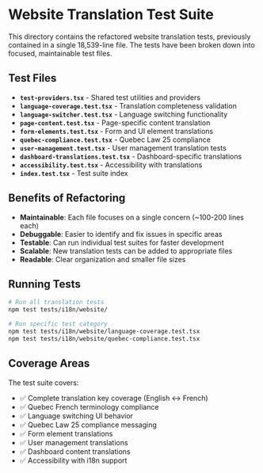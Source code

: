 # Website Translation Test Suite

This directory contains the refactored website translation tests, previously contained in a single 18,539-line file. The tests have been broken down into focused, maintainable test files.

## Test Files

- **`test-providers.tsx`** - Shared test utilities and providers
- **`language-coverage.test.tsx`** - Translation completeness validation
- **`language-switcher.test.tsx`** - Language switching functionality 
- **`page-content.test.tsx`** - Page-specific content translation
- **`form-elements.test.tsx`** - Form and UI element translations
- **`quebec-compliance.test.tsx`** - Quebec Law 25 compliance
- **`user-management.test.tsx`** - User management translation tests
- **`dashboard-translations.test.tsx`** - Dashboard-specific translations
- **`accessibility.test.tsx`** - Accessibility with translations
- **`index.test.tsx`** - Test suite index

## Benefits of Refactoring

- **Maintainable**: Each file focuses on a single concern (~100-200 lines each)
- **Debuggable**: Easier to identify and fix issues in specific areas
- **Testable**: Can run individual test suites for faster development
- **Scalable**: New translation tests can be added to appropriate files
- **Readable**: Clear organization and smaller file sizes

## Running Tests

```bash
# Run all translation tests
npm test tests/i18n/website/

# Run specific test category
npm test tests/i18n/website/language-coverage.test.tsx
npm test tests/i18n/website/quebec-compliance.test.tsx
```

## Coverage Areas

The test suite covers:
- ✅ Complete translation key coverage (English ↔ French)
- ✅ Quebec French terminology compliance
- ✅ Language switching UI behavior
- ✅ Quebec Law 25 compliance messaging
- ✅ Form element translations
- ✅ User management translations
- ✅ Dashboard content translations
- ✅ Accessibility with i18n support